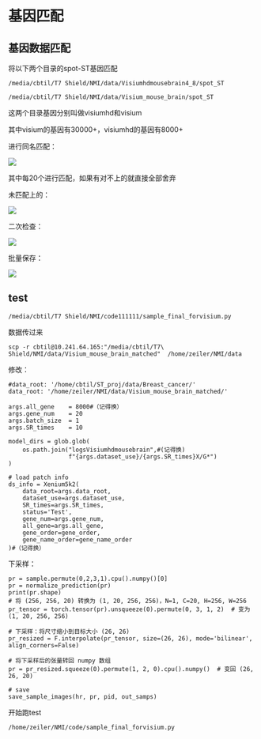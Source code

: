 # 基因匹配

## 基因数据匹配

将以下两个目录的spot-ST基因匹配

    /media/cbtil/T7 Shield/NMI/data/Visiumhdmousebrain4_8/spot_ST

    /media/cbtil/T7 Shield/NMI/data/Visium_mouse_brain/spot_ST

这两个目录基因分别叫做visiumhd和visium

其中visium的基因有30000+，visiumhd的基因有8000+

进行同名匹配：

![](https://cdn.jsdelivr.net/gh/tj-messi/picture/38b79ca734884968c576408e75d394a.png)

其中每20个进行匹配，如果有对不上的就直接全部舍弃

未匹配上的：

![](https://cdn.jsdelivr.net/gh/tj-messi/picture/1747483382940.png)

二次检查：

![](https://cdn.jsdelivr.net/gh/tj-messi/picture/1747483427254.png)


批量保存：

![](https://cdn.jsdelivr.net/gh/tj-messi/picture/1747483852217.png)

## test

    /media/cbtil/T7 Shield/NMI/code111111/sample_final_forvisium.py

数据传过来

    scp -r cbtil@10.241.64.165:"/media/cbtil/T7\ Shield/NMI/data/Visium_mouse_brain_matched"  /home/zeiler/NMI/data


修改：

    #data_root: '/home/cbtil/ST_proj/data/Breast_cancer/'
    data_root: '/home/zeiler/NMI/data/Visium_mouse_brain_matched/'

    args.all_gene    = 8000#（记得换）
    args.gene_num    = 20
    args.batch_size  = 1
    args.SR_times    = 10

    model_dirs = glob.glob(
        os.path.join("logsVisiumhdmousebrain",#(记得换)
                     f"{args.dataset_use}/{args.SR_times}X/G*")
    )

    # load patch info
    ds_info = Xenium5k2(
        data_root=args.data_root,
        dataset_use=args.dataset_use,
        SR_times=args.SR_times,
        status='Test',
        gene_num=args.gene_num,
        all_gene=args.all_gene,
        gene_order=gene_order,
        gene_name_order=gene_name_order
    )#（记得换）

下采样：

    pr = sample.permute(0,2,3,1).cpu().numpy()[0]
    pr = normalize_prediction(pr)      
    print(pr.shape)
    # 将 (256, 256, 20) 转换为 (1, 20, 256, 256)，N=1, C=20, H=256, W=256
    pr_tensor = torch.tensor(pr).unsqueeze(0).permute(0, 3, 1, 2)  # 变为 (1, 20, 256, 256)

    # 下采样：将尺寸缩小到目标大小 (26, 26)
    pr_resized = F.interpolate(pr_tensor, size=(26, 26), mode='bilinear', align_corners=False)

    # 将下采样后的张量转回 numpy 数组
    pr = pr_resized.squeeze(0).permute(1, 2, 0).cpu().numpy()  # 变回 (26, 26, 20)

    # save
    save_sample_images(hr, pr, pid, out_samps)

开始跑test

    /home/zeiler/NMI/code/sample_final_forvisium.py